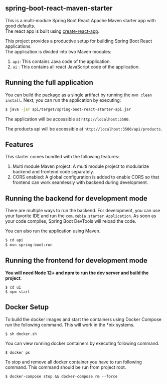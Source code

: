 spring-boot-react-maven-starter
-----

This is a multi-module Spring Boot React Apache Maven starter app with good defaults.<br>
The react app is built using [create-react-app](https://github.com/facebookincubator/create-react-app).

This project provides a productive setup for building Spring Boot React applications.<br>
The application is divided into two Maven modules:

1. `api`: This contains Java code of the application.
2. `ui` : This contains all react JavaScript code of the application.

## Running the full application

You can build the package as a single artifact by running the `mvn clean install`.
Next, you can run the application by executing:

```bash
$ java -jar api/target/spring-boot-react-starter-api.jar
```

The application will be accessible at `http://localhost:3500`.

The products api will be accessible at `http://localhost:3500/api/products`.

## Features

This starter comes bundled with the following features:

1. Multi module Maven project: A multi module project to modularize backend and frontend code separately.
2. CORS enabled: A global configuration is added to enable CORS so that frontend can work seamlessly with backend during development.

## Running the backend for development mode

There are multiple ways to run the backend. For development, you can use your favorite IDE and run the
`com.xebia.starter.Application`. As soon as your code compiles, Spring Boot DevTools will reload the code.

You can also run the application using Maven.

```bash
$ cd api
$ mvn spring-boot:run
```

## Running the frontend for development mode

**You will need Node 12+ and npm to run the dev server and build the project**.


```
$ cd ui
$ npm start
```

## Docker Setup

To build the docker images and start the containers using Docker Compose run the following command. 
This will work in the *nix systems.

```
$ sh docker.sh
```

You can view running docker containers by executing following command.

```
$ docker ps
``` 

To stop and remove all docker container you have to run following command. 
This command should be run from project root.

```
$ docker-compose stop && docker-compose rm --force
``` 